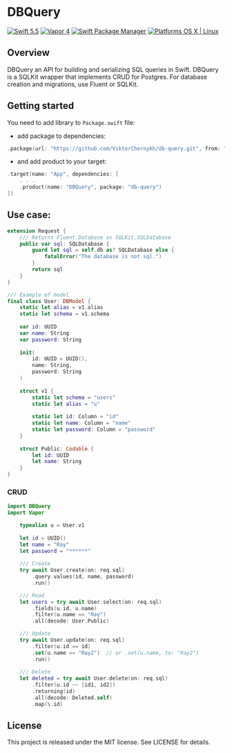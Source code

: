 # DBQuery

[![Swift 5.5](https://img.shields.io/badge/Swift-5.5-orange.svg?style=flat)](ttps://developer.apple.com/swift/)
[![Vapor 4](https://img.shields.io/badge/vapor-4.56-blue.svg?style=flat)](https://vapor.codes)
[![Swift Package Manager](https://img.shields.io/badge/SPM-compatible-4BC51D.svg?style=flat)](https://swift.org/package-manager/)
[![Platforms OS X | Linux](https://img.shields.io/badge/Platforms-OS%20X%20%7C%20Linux%20-lightgray.svg?style=flat)](https://developer.apple.com/swift/)

## Overview

DBQuery an API for building and serializing SQL queries in Swift. DBQuery is a SQLKit wrapper that implements CRUD for Postgres. For database creation and migrations, use Fluent or SQLKit.

## Getting started

You need to add library to `Package.swift` file:

 - add package to dependencies:
```swift
.package(url: "https://github.com/ViktorChernykh/db-query.git", from: "0.0.1")
```

- and add product to your target:
```swift
.target(name: "App", dependencies: [
    . . .
    .product(name: "DBQuery", package: "db-query")
])
```

## Use case:

```swift
extension Request {
    /// Returns Fluent.Database as SQLKit.SQLDatabase
    public var sql: SQLDatabase {
        guard let sql = self.db as? SQLDatabase else {
            fatalError("The database is not sql.")
        }
        return sql
    }
}

/// Example of model
final class User: DBModel {
    static let alias = v1.alias
    static let schema = v1.schema
    
    var id: UUID
    var name: String
    var password: String
    
    init(
        id: UUID = UUID(),
        name: String,
        password: String
    )
    
    struct v1 {
        static let schema = "users"
        static let alias = "u"
        
        static let id: Column = "id"
        static let name: Column = "name"
        static let password: Column = "password"
    }
    
    struct Public: Codable {
        let id: UUID
        let name: String
    }
}
```
### CRUD

```swift
import DBQuery
import Vapor

    typealias u = User.v1
    
    let id = UUID()
    let name = "Ray"
    let password = "******"
    
    /// Create
    try await User.create(on: req.sql)
        .query.values(id, name, password)
        .run()

    /// Read
    let users = try await User.select(on: req.sql)
        .fields(u.id, u.name)
        .filter(u.name == "Ray")
        .all(decode: User.Public)

    /// Update
    try await User.update(on: req.sql)
        .filter(u.id == id)
        .set(u.name == "Ray2")  // or .set(u.name, to: "Ray2")
        .run()
        
    /// Delete
    let deleted = try await User.delete(on: req.sql)
        .filter(u.id ~~ [id1, id2])
        .returning(id)
        .all(decode: Deleted.self)
        .map(\.id)
```
## License

This project is released under the MIT license. See LICENSE for details.

